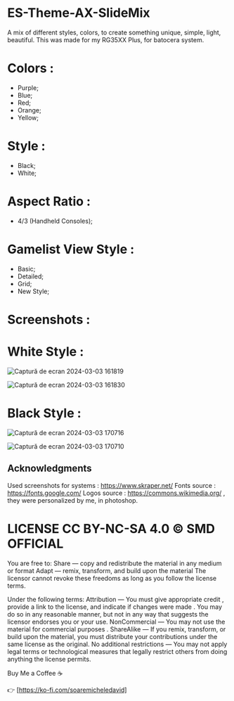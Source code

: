 # ES-Theme-AX-SlideMix 
A mix of different styles, colors, to create something unique, simple, light, beautiful. This was made for my RG35XX Plus, for batocera system.

# Colors :
- Purple;
- Blue;
- Red;
- Orange;
- Yellow;

# Style :
- Black;
- White;

# Aspect Ratio :
- 4/3 (Handheld Consoles);
  
# Gamelist View Style :
- Basic;
- Detailed;
- Grid;
- New Style;

# Screenshots :

# White Style :


![Captură de ecran 2024-03-03 161819](https://github.com/soaremicheledavid/ES-Theme-AX-SlideMix/assets/157101299/c05e34e7-8602-441c-8c32-7cb77bf0db82)


![Captură de ecran 2024-03-03 161830](https://github.com/soaremicheledavid/ES-Theme-AX-SlideMix/assets/157101299/a45b2a3b-bef0-4441-bb15-09aeb9fe078d)



# Black Style :

![Captură de ecran 2024-03-03 170716](https://github.com/soaremicheledavid/ES-Theme-AX-SlideMix/assets/157101299/6b65b634-f7a2-4fc8-9ce3-0ed7abcab931)


![Captură de ecran 2024-03-03 170710](https://github.com/soaremicheledavid/ES-Theme-AX-SlideMix/assets/157101299/5eafced3-cc83-48ca-9fd9-464351b0cab1)


## **Acknowledgments**
Used screenshots for systems : https://www.skraper.net/
Fonts source : https://fonts.google.com/
Logos source : https://commons.wikimedia.org/ , they were personalized by me, in photoshop.


# LICENSE CC BY-NC-SA 4.0 © SMD OFFICIAL

You are free to:
Share — copy and redistribute the material in any medium or format
Adapt — remix, transform, and build upon the material
The licensor cannot revoke these freedoms as long as you follow the license terms.

Under the following terms:
Attribution — You must give appropriate credit , provide a link to the license, and indicate if changes were made . You may do so in any reasonable manner, but not in any way that suggests the licensor endorses you or your use.
NonCommercial — You may not use the material for commercial purposes .
ShareAlike — If you remix, transform, or build upon the material, you must distribute your contributions under the same license as the original.
No additional restrictions — You may not apply legal terms or technological measures that legally restrict others from doing anything the license permits.

Buy Me a Coffee ☕

👉 [https://ko-fi.com/soaremicheledavid] 
